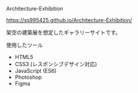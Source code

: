Architecture-Exhibition

https://ss995425.github.io/Architecture-Exhibition/

架空の建築展を想定したギャラリーサイトです。

使用したツール
- HTML5
- CSS3 (レスポンシブデザイン対応)
- JavaScript (ES6)
- Photoshop
- Figma
